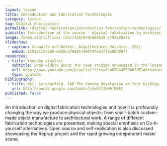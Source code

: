 ```yaml
---
layout: lesson
title: Introduction and Fabrication Technologies
category: lesson
tag: Digital Fabrication
permalink: /digital-fabrication/introduction-fabrication-technologies/
subtitle: Introduction of the course · digital fabrication in architecture and design case studies · Fabrication technologies, from CNC routers to selective laser sintering.
image: farm8.staticflickr.com/7158/6791064839_3793799375
slideshow:
 - caption: Gramazio and Kohler. Arquitectures Volantes. 2011
   embed: 120131154508-ed38ca799257466f9feb3ff9a89d88ff
resources:
 - title: Youtube playlist
   subtitle: Some videos about the case studies showcased in the lesson together with an example of each fabrication technology discussed
   url: http://www.youtube.com/playlist?list=PLA87D44E55A033E1A&feature=mh_lolz
   type: youtube
bibliography:
 - title: Neil Gershenfeld. FAB The Coming Revolution on Your Desktop. From Personal Computers to Personal Fabrication. 2007
   url: http://books.google.com/books?id=Oil3bH6fKBkC
published: false
---
```


An introduction on digital fabrication technologies and how it is profoundly changing the way we produce physical objects; from small-batch custom-made object manufacture to architectural work. A range of different fabrication technologies are presented, making special emphasis on Do-it-yourself alternatives. Open source and  self-replication is also discussed showcasing the Reprap project and the rapid growing independent maker scene.


